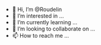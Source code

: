 - 👋 Hi, I’m @Roudelin
- 👀 I’m interested in ...
- 🌱 I’m currently learning ...
- 💞️ I’m looking to collaborate on ...
- 📫 How to reach me ...

<!---
Roudelin/Roudelin is a ✨ special ✨ repository because its `README.md` (this file) appears on your GitHub profile.
You can click the Preview link to take a look at your changes.
--->
